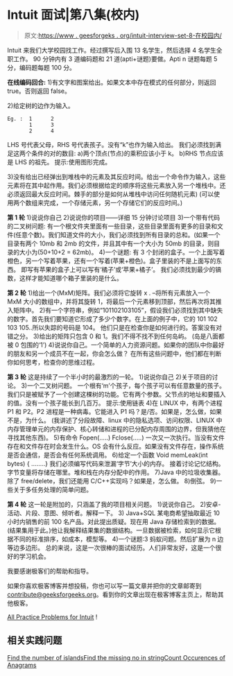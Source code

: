 # Intuit 面试|第八集(校内)

> 原文:[https://www . geesforgeks . org/intuit-interview-set-8-在校园内/](https://www.geeksforgeeks.org/intuit-interview-set-8-on-campus/)

Intuit 来我们大学校园找工作。经过撰写后入围 13 名学生，然后选择 4 名学生全职工作。
90 分钟内有 3 道编码题和 21 道(apti+谜题)要做。Apti n 谜题每题 5 分，编码题每题 100 分。

**在线编码回合:**
1)有文字和图案给出。如果文本中存在模式的任何部分，则返回 true。否则返回 false。

2)给定树的边作为输入。

```
Eg. :  1      2
       1      3
       2      4
```

LHS 号代表父母，RHS 号代表孩子。没有“k”也作为输入给出。
我们必须找到满足这两个条件的对的数目:
a)两个顶点(节点)的乘积应该小于 k。
b)RHS 节点应该是 LHS 的祖先。
提示:使用图形完成。

3)没有给出已经弹出到堆栈中的元素及其反应时间。给出一个命令作为输入，这些元素将在其中起作用。我们必须根据给定的顺序将这些元素放入另一个堆栈中。还必须返回最大反应时间。棘手的部分是如何从堆栈中访问任何随机元素)
(可以使用两个数组来完成，一个存储元素，另一个存储它们的反应时间。)

**第 1 轮**
1)说说你自己
2)说说你的项目——详细 15 分钟讨论项目
3)一个带有代码的二叉树问题:
有一个根文件夹里面有一些目录，这些目录里面有更多的目录和文件(任意个数)。我们知道文件的大小，我们必须找到所有目录的总和。(如果一个目录有两个 10mb 和 2mb 的文件，并且其中有一个大小为 50mb 的目录，则目录的大小为(50+10+2 = 62mb)。
4)一个谜题:
有 3 个封闭的盒子。一个上面写着橙色，另一个写着苹果，还有一个写着(苹果+橙色)。盒子里装的不是上面写的东西。
即写有苹果的盒子上可以写有‘橘子’或‘苹果+橘子’。
我们必须找到最少的镐数，这样才能知道哪个箱子里装的是什么。

**第 2 轮**
1)给出一个(MxM)矩阵。我们必须将它旋转 x .
–将所有元素放入一个 MxM 大小的数组中，并将其旋转 1，将最后一个元素移到顶部，然后再次将其推入矩阵中。
2)有一个字符串，例如“101102103105”，假设我们必须找到其中缺失的数字。首先我们要知道它形成了多少个数字。在上面的例子中，它的 101 102 103 105..所以失踪的号码是 104。
他们只是在检查你是如何进行的。答案没有对错之分。
3)给出的矩阵只包含 0 和 1。我们不得不找不到任何岛屿。
(岛是八面都被 0 包围的‘1’)
4)说说你自己。一个简单的人力资源问题。如果你的团队中你最好的朋友和另一个成员不在一起，你会怎么做？
在所有这些问题中，他们都在判断你如何思考，检查你的思维过程。

**第 3 轮**
这是持续了一个半小时的最激烈的一轮。
1)说说你自己
2)关于项目的讨论。
3)一个二叉树问题。
一个根有‘m’个孩子，每个孩子可以有任意数量的孩子。我们只是被赋予了一个创建这棵树的功能。它有两个参数。父节点的地址和要插入的值。没有一个孩子能长到几百万。
提示:使用链表
4)在 LINUX 中，有两个进程 P1 和 P2。P2 进程是一种病毒。它能进入 P1 吗？是/否。如果是，怎么做，如果不是，为什么。
(我讲述了分段故障、linux 中的隐私选项、访问权限、LINUX 中内存管理单元的内存保护、核心转储和进程的已分配内存周围的边界，但我猜他在寻找其他东西)。
5)有命令
Fopen(…..)
Fclose(…..)
一次又一次执行。当没有文件存在和文件存在时会发生什么。OS 会有什么反应。如果没有文件存在，操作系统是否会通信，是否会有任何系统调用。
6)给定一个函数
Void memLeak(int bytes) { ……..}
我们必须编写代码来泄漏‘字节’大小的内存。
接着讨论记忆结构。字节变量将存储在哪里。堆和栈在内存分配中的作用。
7)Java 中的垃圾收集器。除了 free/delete，我们还能用 C/C++实现吗？如果是，怎么做。
8)倒弦。
9)一些关于多任务处理的简单问题。

**第 4 轮**
这一轮是附加的，只涵盖了我的项目相关问题。
1)说说你自己。
2)安卓-活动、片段、意图、倾听者。解释一下。
3) Java+SQL
某电商希望抽取最近 10 小时内销售的前 100 名产品。对此提出质疑。现在用 Java 存储检索到的数据。(结果集用于此。)他让我解释结果集的数据结构。一旦数据被检索，如何显示它根据不同的标准排序，如成本，模型等。
4)一个谜题:3 蚂蚁问题。然后扩展为 n 边等边多边形。
总的来说，这是一次很棒的面试经历。人们非常友好，这是一个很好的学习机会。

我要感谢极客们的帮助和指导。

如果你喜欢极客博客并想投稿，你也可以写一篇文章并把你的文章邮寄到 contribute@geeksforgeeks.org。看到你的文章出现在极客博客主页上，帮助其他极客。

[All Practice Problems for Intuit](https://practice.geeksforgeeks.org/company/Intuit/) !

## 相关实践问题

[Find the number of islands](https://practice.geeksforgeeks.org/problems/find-the-number-of-islands/1)[Find the missing no in string](https://practice.geeksforgeeks.org/problems/find-the-missing-no-in-string/1)[Count Occurences of Anagrams](https://practice.geeksforgeeks.org/problems/count-occurences-of-anagrams/0)